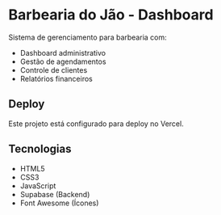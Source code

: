 # Barbearia do Jão - Dashboard

Sistema de gerenciamento para barbearia com:
- Dashboard administrativo
- Gestão de agendamentos
- Controle de clientes
- Relatórios financeiros

## Deploy
Este projeto está configurado para deploy no Vercel.

## Tecnologias
- HTML5
- CSS3
- JavaScript
- Supabase (Backend)
- Font Awesome (Ícones)